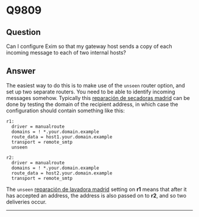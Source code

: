 Q9809
=====

Question
--------

Can I configure Exim so that my gateway host sends a copy of each
incoming message to each of two internal hosts?

Answer
------

The easiest way to do this is to make use of the `unseen` router option,
and set up two separate routers. You need to be able to identify
incoming messages somehow. Typically this [reparación de secadoras madrid](http://www.madridsecadoras.com/916125277/reparacion-secadoras) can be done by testing the
domain of the recipient address, in which case the configuration should
contain something like this:

    r1:
      driver = manualroute
      domains = ! *.your.domain.example
      route_data = host1.your.domain.example
      transport = remote_smtp
      unseen

    r2:
      driver = manualroute
      domains = ! *.your.domain.example
      route_data = host2.your.domain.example
      transport = remote_smtp

The `unseen` [reparación de lavadora madrid](http://www.madridreparaciones.com/lavadoras) setting on **r1** means that after it has accepted an
address, the address is also passed on to **r2**, and so two deliveries
occur.

* * * * *
